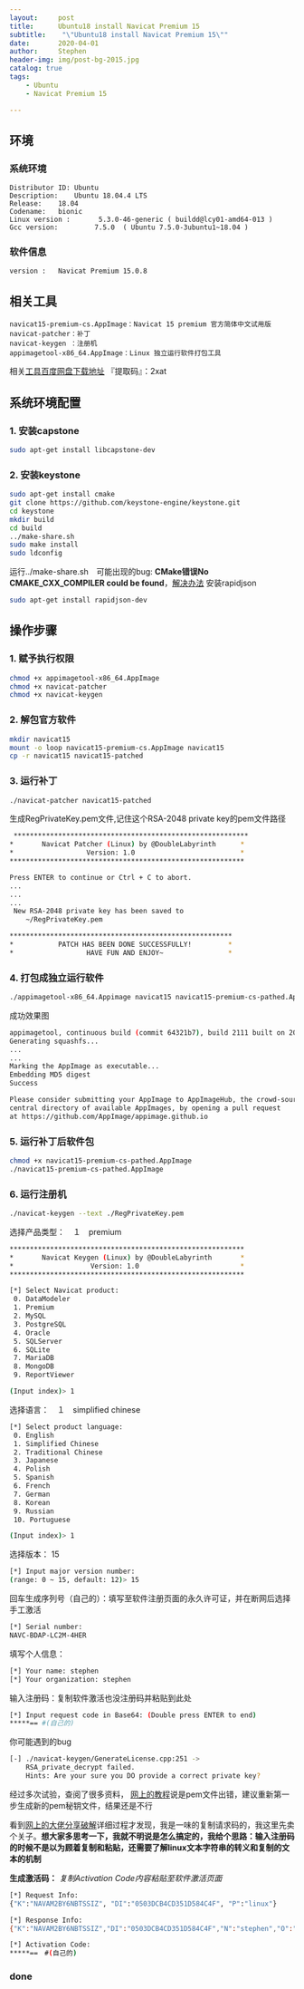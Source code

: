 ```yaml
---
layout:     post
title:      Ubuntu18 install Navicat Premium 15
subtitle:    "\"Ubuntu18 install Navicat Premium 15\""
date:       2020-04-01
author:     Stephen
header-img: img/post-bg-2015.jpg
catalog: true
tags:
    - Ubuntu
    - Navicat Premium 15

---
```


## 环境
### 系统环境
```text
Distributor ID:	Ubuntu
Description:	Ubuntu 18.04.4 LTS
Release:	18.04
Codename:	bionic
Linux version :       5.3.0-46-generic ( buildd@lcy01-amd64-013 ) 
Gcc version:         7.5.0  ( Ubuntu 7.5.0-3ubuntu1~18.04 )
```

### 软件信息
```text
version : 	Navicat Premium 15.0.8
```

## 相关工具
```text
navicat15-premium-cs.AppImage：Navicat 15 premium 官方简体中文试用版
navicat-patcher：补丁
navicat-keygen ：注册机
appimagetool-x86_64.AppImage：Linux 独立运行软件打包工具
```
相关[工具百度网盘下载地址](https://pan.baidu.com/s/1u01pL0Fz7A0L1sfvU6_ZHg#list/path=%2F) 『提取码』：2xat

## 系统环境配置
### 1.  安装capstone

```sh
sudo apt-get install libcapstone-dev
```
### 2.  安装keystone
```sh
sudo apt-get install cmake
git clone https://github.com/keystone-engine/keystone.git
cd keystone
mkdir build
cd build
../make-share.sh
sudo make install
sudo ldconfig
```
运行../make-share.sh　可能出现的bug: **CMake错误No CMAKE_CXX_COMPILER could be found**，[解决办法](https://vinming.github.io/2020/04/02/CMAKE_CXX_COMPILER_Err_/)
安装rapidjson
```sh
sudo apt-get install rapidjson-dev
```
## 操作步骤
### 1.  赋予执行权限
```sh
chmod +x appimagetool-x86_64.AppImage
chmod +x navicat-patcher
chmod +x navicat-keygen
```
### 2.  解包官方软件
```sh
mkdir navicat15
mount -o loop navicat15-premium-cs.AppImage navicat15
cp -r navicat15 navicat15-patched
```

### 3.  运行补丁
```sh
./navicat-patcher navicat15-patched
```
生成RegPrivateKey.pem文件,记住这个RSA-2048 private key的pem文件路径

```sh
 **********************************************************
*       Navicat Patcher (Linux) by @DoubleLabyrinth      *
*                  Version: 1.0                          *
**********************************************************

Press ENTER to continue or Ctrl + C to abort.
...
...
...
 New RSA-2048 private key has been saved to
    ~/RegPrivateKey.pem

*******************************************************
*           PATCH HAS BEEN DONE SUCCESSFULLY!         *
*                  HAVE FUN AND ENJOY~                *

```



### 4.  打包成独立运行软件

```sh
./appimagetool-x86_64.Appimage navicat15 navicat15-premium-cs-pathed.AppImage
```
成功效果图
```sh
appimagetool, continuous build (commit 64321b7), build 2111 built on 2019-11-23 22:20:53 UTC
Generating squashfs...
...
...
Marking the AppImage as executable...
Embedding MD5 digest
Success

Please consider submitting your AppImage to AppImageHub, the crowd-sourced
central directory of available AppImages, by opening a pull request
at https://github.com/AppImage/appimage.github.io

```
### 5.  运行补丁后软件包
```sh
chmod +x navicat15-premium-cs-pathed.AppImage
./navicat15-premium-cs-pathed.AppImage
```
### 6.  运行注册机

```sh
./navicat-keygen --text ./RegPrivateKey.pem 
```
选择产品类型：　１　premium
```sh
**********************************************************
*       Navicat Keygen (Linux) by @DoubleLabyrinth       *
*                   Version: 1.0                         *
**********************************************************

[*] Select Navicat product:
 0. DataModeler
 1. Premium
 2. MySQL
 3. PostgreSQL
 4. Oracle
 5. SQLServer
 6. SQLite
 7. MariaDB
 8. MongoDB
 9. ReportViewer

(Input index)> 1

```
选择语言：　１　simplified chinese
```sh
[*] Select product language:
 0. English
 1. Simplified Chinese
 2. Traditional Chinese
 3. Japanese
 4. Polish
 5. Spanish
 6. French
 7. German
 8. Korean
 9. Russian
 10. Portuguese

(Input index)> 1

```
选择版本： 15
```sh
[*] Input major version number:
(range: 0 ~ 15, default: 12)> 15
```
回车生成序列号（自己的）：填写至软件注册页面的永久许可证，并在断网后选择手工激活
```sh
[*] Serial number:
NAVC-BDAP-LC2M-4HER
```
填写个人信息：
```sh
[*] Your name: stephen
[*] Your organization: stephen

```
输入注册码：复制软件激活也没注册码并粘贴到此处
```sh
[*] Input request code in Base64: (Double press ENTER to end)
*****== #(自己的)
```

你可能遇到的bug
```sh
[-] ./navicat-keygen/GenerateLicense.cpp:251 ->
    RSA_private_decrypt failed.
    Hints: Are your sure you DO provide a correct private key?
```
经过多次试验，查阅了很多资料，
	[网上的教程](https://www.cnblogs.com/miketian/p/11898510.html)说是pem文件出错，建议重新第一步生成新的pem秘钥文件，结果还是不行

看到[网上的大佬分享破解](https://www.liangzl.com/get-article-detail-164367.html)详细过程才发现，我是一味的复制请求码的，我这里先卖个关子。**想大家多思考一下，我就不明说是怎么搞定的，我给个思路：输入注册码的时候不是以为顾着复制和粘贴，还需要了解linux文本字符串的转义和复制的文本的机制**

**生成激活码：** *复制Activation Code内容粘贴至软件激活页面*

```sh
[*] Request Info:
{"K":"NAVAM2BY6NBTSSIZ", "DI":"0503DCB4CD351D584C4F", "P":"linux"}

[*] Response Info:
{"K":"NAVAM2BY6NBTSSIZ","DI":"0503DCB4CD351D584C4F","N":"stephen","O":"stephen","T":1586485590}

[*] Activation Code:
*****==　#(自己的)

```

### done
